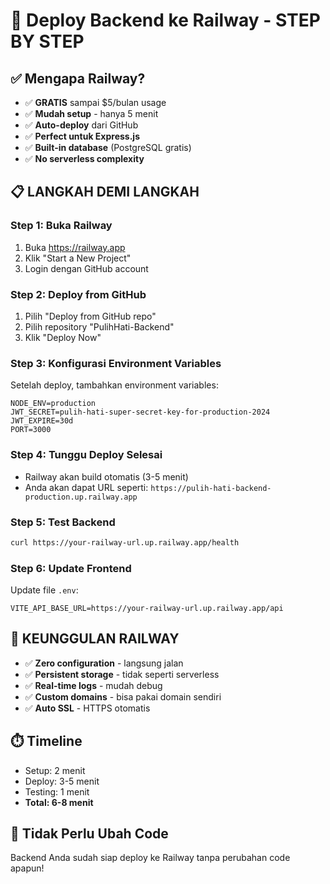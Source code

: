 # 🚀 Deploy Backend ke Railway - STEP BY STEP

## ✅ **Mengapa Railway?**
- ✅ **GRATIS** sampai $5/bulan usage
- ✅ **Mudah setup** - hanya 5 menit
- ✅ **Auto-deploy** dari GitHub
- ✅ **Perfect untuk Express.js**
- ✅ **Built-in database** (PostgreSQL gratis)
- ✅ **No serverless complexity**

## 📋 **LANGKAH DEMI LANGKAH**

### **Step 1: Buka Railway**
1. Buka https://railway.app
2. Klik "Start a New Project"
3. Login dengan GitHub account

### **Step 2: Deploy from GitHub**
1. Pilih "Deploy from GitHub repo"
2. Pilih repository "PulihHati-Backend"
3. Klik "Deploy Now"

### **Step 3: Konfigurasi Environment Variables**
Setelah deploy, tambahkan environment variables:
```
NODE_ENV=production
JWT_SECRET=pulih-hati-super-secret-key-for-production-2024
JWT_EXPIRE=30d
PORT=3000
```

### **Step 4: Tunggu Deploy Selesai**
- Railway akan build otomatis (3-5 menit)
- Anda akan dapat URL seperti: `https://pulih-hati-backend-production.up.railway.app`

### **Step 5: Test Backend**
```bash
curl https://your-railway-url.up.railway.app/health
```

### **Step 6: Update Frontend**
Update file `.env`:
```
VITE_API_BASE_URL=https://your-railway-url.up.railway.app/api
```

## 🎯 **KEUNGGULAN RAILWAY**
- ✅ **Zero configuration** - langsung jalan
- ✅ **Persistent storage** - tidak seperti serverless
- ✅ **Real-time logs** - mudah debug
- ✅ **Custom domains** - bisa pakai domain sendiri
- ✅ **Auto SSL** - HTTPS otomatis

## ⏱️ **Timeline**
- Setup: 2 menit
- Deploy: 3-5 menit
- Testing: 1 menit
- **Total: 6-8 menit**

## 🔧 **Tidak Perlu Ubah Code**
Backend Anda sudah siap deploy ke Railway tanpa perubahan code apapun!
